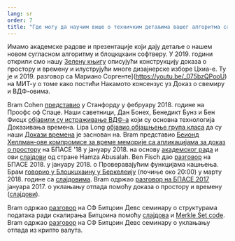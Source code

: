 ```yaml
---
lang: sr
order: 7
title: "Где могу да научим више о техничким детаљима вашег алгоритма сагласности?"
---
```


Имамо академске радове и презентације који дају детаље о нашем новом сугласном алгоритму и блоцкцхаин софтверу.
У 2019. години открили смо нашу [Зелену књигу](https://www.chia.net/assets/ChiaGreenPaper.pdf) описујући конструкцију доказа о простору и времену и илуструјући многе дизајнерске изборе Цхиа-е.
Ту је и 2019. разговор са Мариано Соргенте](https://youtu.be/_075bzQPooU)
на МИТ-у о томе како постићи Накамото консензус уз Доказ о свемиру и ВДФ-овима.

Bram Cohen [представио](https://www.youtube.com/watch?v=2Zlcgt8FVz4) у Станфорду у фебруару 2018. године на Проофс оф Спаце. Наши саветници, Дан Бонех, Бенедикт Бунз и Бен Фисцх [објавили су истраживање ВДФ-а](https://eprint.iacr.org/2018/712.pdf) који су основна технологија Доказивања времена.
Lipa Long [објавио објашњење група класа](https://github.com/Chia-Network/vdf-competition/blob/master/classgroups.pdf) да су наши [Докази времена](https://eprint.iacr.org/2018/627.pdf) је заснован на. Bram представио [Беионд Хеллман-ове компромисе за време меморије са апликацијама за доказ о простору](https://www.youtube.com/watch?v=iqxkO7C-cyk) на БПАСЕ '18 у јануару 2018. на основу [академског рада](https://eprint.iacr.org/2017/893) и ови [слајдови](https://view.publitas.com/chia-network/pbase18slides/page/1) од стране Hamza Abusalah. Ben Fisch дао [разговор](https://www.youtube.com/watch?v=qUoagL7OZ1k&feature=youtu.be) на БПАСЕ 2018. у јануару 2018. о Проверавајућим функцијама кашњења. Брам [говорио у Блоцкцхаину у Беркелеију](https://www.facebook.com/BlockchainatBerkeley/videos/2006069823011271/) (почиње око 20:00) у марту 2018. године са [слајдовима](https://cyber.stanford.edu/sites/g/files/sbiybj9936/f/bramcohen.pdf). Bram одржао [разговор на БПАСЕ 2017](https://www.youtube.com/watch?v=aYG0NxoG7yw) јануара 2017. о уклањању отпада помоћу доказа о простору и времену ([слајдови](https://cyber.stanford.edu/sites/g/files/sbiybj9936/f/bramcohen.pdf)).

Bram одржао [разговор](https://www.youtube.com/watch?v=zZaB4hM8SQ4) на СФ Битцоин Девс семинару о структурама података ради скалирања Битцоина помоћу [слајдова](https://view.publitas.com/chia-network/bitcoin_data_structures/) и [Merkle Set code](https://github.com/bramcohen/MerkleSet). Bram одржао [разговор](https://www.youtube.com/watch?v=zZaB4hM8SQ4) на СФ Битцоин Девс семинару о уклањању отпада из крипто валута.
